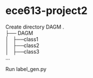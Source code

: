 # ece613-project2

Create directory DAGM
.   <br />
├── DAGM<br />
│    ├──class1<br />
│    ├──class2<br />
│    ├──class3<br />
       ...<br />
  
Run label_gen.py
